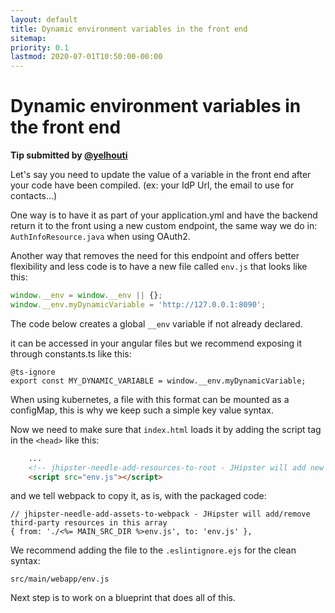 ```yaml
---
layout: default
title: Dynamic environment variables in the front end
sitemap:
priority: 0.1
lastmod: 2020-07-01T10:50:00-00:00
---
```

# Dynamic environment variables in the front end

__Tip submitted by [@yelhouti](https://github.com/yelhouti)__

Let's say you need to update the value of a variable in the front end after your code have been compiled. (ex: your IdP Url, the email to use for contacts...)

One way is to have it as part of your application.yml and have the backend return it to the front using a new custom endpoint, the same way we do in: `AuthInfoResource.java` when using OAuth2.

Another way that removes the need for this endpoint and offers better flexibility and less code is to have a new file called `env.js` that looks like this:

```javascript
window.__env = window.__env || {};
window.__env.myDynamicVariable = 'http://127.0.0.1:8090';
```

The code below creates a global `__env` variable if not already declared.

it can be accessed in your angular files but we recommend exposing it through constants.ts like this:
```typescipt
@ts-ignore
export const MY_DYNAMIC_VARIABLE = window.__env.myDynamicVariable;
```
When using kubernetes, a file with this format can be mounted as a configMap, this is why we keep such a simple key value syntax.

Now we need to make sure that `index.html` loads it by adding the script tag in the `<head>` like this:
```html
    ...
    <!-- jhipster-needle-add-resources-to-root - JHipster will add new resources here -->
    <script src="env.js"></script>
```
and we tell webpack to copy it, as is, with the packaged code:
```javascipt
// jhipster-needle-add-assets-to-webpack - JHipster will add/remove third-party resources in this array
{ from: './<%= MAIN_SRC_DIR %>env.js', to: 'env.js' },
```

We recommend adding the file to the `.eslintignore.ejs` for the clean syntax:
```
src/main/webapp/env.js
```

Next step is to work on a blueprint that does all of this.
